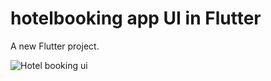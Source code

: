 # hotelbooking app UI in Flutter 

A new Flutter project.

![Hotel booking ui](https://user-images.githubusercontent.com/73944456/158020748-b3e62bec-0bfc-406c-9fe9-1d0a2a0e5c19.png)
